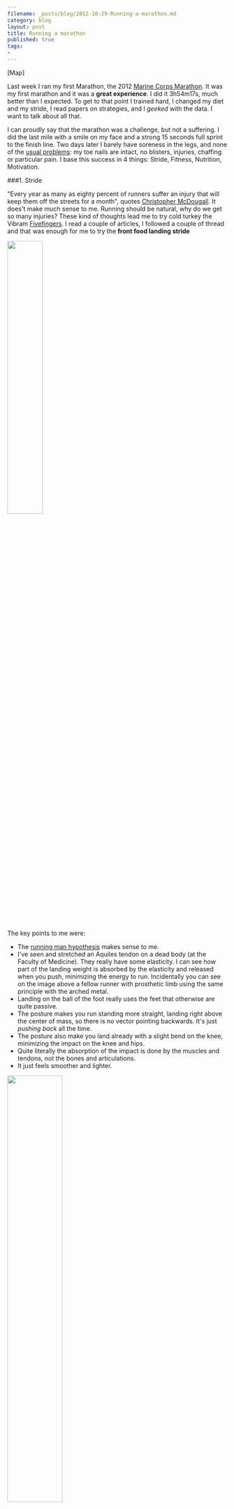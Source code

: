 ```yaml
---
filename: _posts/blog/2012-10-29-Running-a-marathon.md
category: blog
layout: post
title: Running a marathon
published: true
tags:
- 
---
```


[Map]

Last week I ran my first Marathon, the 2012 [Marine Corps Marathon](http://www.marinemarathon.com/). It was my first marathon and it was a **great experience**. I did it 3h54m17s, much better than I expected. To get to that point I trained hard, I changed my diet and my stride, I read papers on strategies, and I *geeked* with the data. I want to talk about all that.
<!--more-->


I can proudly say that the marathon was a challenge, but not a suffering. I did the last mile with a smile on my face and a strong 15 seconds full sprint to the finish line. Two days later I barely have soreness in the legs, and none of the [usual problems](http://walking.about.com/od/marathontraining/tp/marathoninjury.htm): my toe nails are intact, no blisters, injuries, chaffing or particular pain. I base this success in 4 things: Stride, Fitness, Nutrition, Motivation.

###1. Stride

"Every year as many as eighty percent of runners suffer an injury that will keep them off the streets for a month", quotes [Christopher McDougall](http://www.amazon.com/Born-Run-Hidden-Superathletes-Greatest/dp/0307279189). It does't make much sense to me. Running should be natural, why do we get so many injuries? These kind of thoughts lead me to try cold turkey the Vibram [Fivefingers](http://www.vibramfivefingers.com/index.htm). I read a couple of articles, I followed a couple of thread and that was enough for me to try the **front food landing stride**

<img width="40%" src="/media/MCM-stride.png " class="center">

The key points to me were:

* The [running man hypothesis](http://en.wikipedia.org/wiki/Endurance_running_hypothesis) makes sense to me.
* I've seen and stretched an Aquiles tendon on a dead body (at the Faculty of Medicine). They really have some elasticity. I can see how part of the landing weight is absorbed by the elasticity and released when you push, minimizing the energy to run. Incidentally you can see on the image above a fellow runner with prosthetic limb using the same principle with the arched metal.
* Landing on the ball of the foot really uses the feet that otherwise are quite passive.
* The posture makes you run standing more straight, landing right above the center of mass, so there is no vector pointing backwards. It's just *pushing back* all the time.
* The posture also make you land already with a slight bend on the knee, minimizing the impact on the knee and hips. 
* Quite literally the absorption of the impact is done by the muscles and tendons, not the bones and articulations.
* It just feels smoother and lighter. 

<a href="http://www.zygotebody.com/#nav=-2.34,35.81,120.37"><img width="50%" src="/media/Aquiles.png " class="center"></a>

The only drawback is that, since we always use running shoes, we´ve never run like that, and muscles and tendons are not prepared. You need to go very slowly or you will injure yourself. At first it will feel awkward and will be hard on your Soleus, Gastrocnemius, Aquiles, soles of the feet and thigh. But it pays back, I really believe this stride contributed to running longer, faster and with less pain or soreness afterwards.

I did not run barefoot like at least one people I saw, or with minimal shoes, like a few as well that I saw, but I would not discard it. As I run, I barely use the heel, so the extra cushioning isn't really involved on my stride. On a few occasions I changed my pace to heel strike to release tension and change the cadence as I felt it.

As a side note. When I finished, after a few minutes, I started to feel the start of cramps on my feet. I removed the shoes and walked on my shocks. It worked immediately, my feet just wanted to get free from the shoes and move around a little bit, just like my legs.

###2. Fitness

Together with the stride, you need to have physical fitness to endure the 26 miles. For that you just need to bank as many miles as possible, without overtraining. I followed a trining plan from Adidas [MiCoach](http://www.adidas.com/us/micoach/), but adjusting it whenever I didn't feel good or I had any problems. Before this training the longest I did was a half marathon in March, and that was my absolute maximum. I felt awful when I finished, much pain in the hips and soreness for several days. In those 100 days, I went for 5 km/week the first week, to 70 km/week 4 weeks before tapering for the race.

{% image weekly-runs.png %}


###3. Nutrition

Since Christmas I decided to try to be vegan. No meat (yes, chicken is also meat), eggs, milk, cheese, honey. Nothing from an animal. I did it mostly for environment reasons, and switched back whenever it was too difficult (e.g. when I went to Rio de Janeiro, they eat meat on everything!). All in all I eat meat roughly once a month. I had gone to the doctor before and 3 months later for blood and physical test. Everything was great, I felt better and lost weight. But my doctor did not approved it. When I told him I was planning to train for a marathon as a vegan, he called me stupid. Literally.

I find more and more reasons to reduce my meat intake as much as I can, but I wasn't sure about running a marathon on plants. After reading some more, and learning about many [ultramarathoners are indeed vegan](http://www.huffingtonpost.com/scott-jurek/ultramarathon-running-diet_b_1587874.html), I decided to try, but monitoring my health. I am not an expert in nutrition so I <a href="http://en.wikipedia.org/wiki/Veganism#Vegan_diet">keep it simple</a>: tons of cereals, many legumes and veggies, some fruit and a bit of olive oil. This is my grocery shopping for a couple of days, 90% from the produce section:

<a href="http://www.flickr.com/photos/nasonurb/8145481393/" title="vegan grocery shopping by brunosan, on Flickr"><img src="http://farm9.staticflickr.com/8326/8145481393_f1443b4fa2.jpg" width="75%" class="center" alt="vegan grocery shopping"></a>

In particular I enjoyed the extra intake of quinoa, beets, nuts... I plan to continue like this. I don't think being vegan makes training for a marathon any harder, perhaps on the contrary. And it makes you be more conscious of what you eat, which is good. And [Mint](https://wwws.mint.com) says no significant impact on my food budget.

###4. Motivation

Probably the first you learn when you train for a marathon is that *commitment* is a big part of it. The training will predate over your life. Forget about going out or drinking the night before a long run. The long run itself will make you wake up early on the weekends and will keep you busy at least half of that day alone. I was making 8 hours of actual running a week. You need to watch what you eat, not to get injured, what to wear, ... My life during the last month or so was pretty much running, sleeping and [working](http://index.gain.org/). 

You really need motivation specially on the first days. Running 40 minutes can get very long those early days. But as you train more and more, you start to enjoy and look forward that feeling of achievement and fitness at the end of the race. After a while, the running itself becomes the reward and, believe me, you really enjoy running. You stop thinking about the time and the steps and you get lost in your thoughts, the music you hear, the nature around you.

What really worked for me those early days was the music I was playing via Pandora, and then later [Spotify](http://www.spotify.com/) (btw this is my [running playlist](http://t.co/PAxTGBhd)). And of course the **mapping**. I was mapping every race with [RunKeeper](http://www.runkeeper.com), and knowing I was going to be able to monitor the track, the speed or the heart rate was a motivation on itself. I even made plans to make tracks of particular paths or shapes, like running the borders of the DC rhomboid. During the long runs I would post the live link so that friends or facility could track it in real time. Knowing someone following my run made me push harder. This is the map of the training runs:

Since November 2011 that I started using RunKeeper, I've logged 1,440 km, roughly 718Km for this marathon training.

I've written before on how to make a map in TileMill with [all your runs as a heatmap](http://brunosan.eu/2012/07/20/a-heatmap-for-all-your-runs-in-runkeeper/). I did it again, this time with the marathon itself in black, for contrast. This is it:

The geek fun continues after the marathon. I got hold of all runners data and started playing around with it. This is the second part:

##How I got the data

**Scrapping the data**

The [official website](http://resultsarchive.active.com/pages/searchform.jsp?rsID=136498) lists the results up to 100 per page, but it won´t allow to download it or get all the pages. Thankfully, just hacking the URL you can request "the first 50.000 results" for the first page. It takes a bit to load, it is indeed a huge table with all the data. This is public information, so I don't see any problem taking the public data and mining it.

**Converting the table into csv**

To convert the HTML table into workable data, I tried several ways, and ended up just selecting all the text in the page via "Select All", "Copy" and then paste it on an Excel Workbook. It takes a minute or so, but it works. Just clean the extra lines and columns, and save it as a csv file. From the 34 Mb of the html or Excel, we go down to a 4 Mb csv file.

**Cleaning and geocoding**

I then used [Google Refine](http://code.google.com/p/google-refine/) to clean the data. In particular I did some *Clustering* to fix misspelled Location names, like "Alexxandria". I also joined the "City" with "State" so that the geolocation would work better. 

One important step for later is the **Geocoding** of the "City, State" column. As mentioned on [this post](http://mapbox.com/geo-for-google-docs/), you can use [Yahoo API](http://developer.yahoo.com/geo/placefinder/) to request the (latitude,longitude) for any location. To geocode your locations with Google Refine, you need to make a new column based on the Location column using the *URL Fetch*, and use the YAHOO geocode Yahoo API:

{% image new-column.png %}

    http://where.yahooapis.com/geocode?q=" + value.replace(/\s+/, " ") + "&appid=[appID]

The "replace" thing is to convert spaces into %20 for the URL (like *New York,NY* into *New%20York,NY*). I minimized the milliseconds of throttling to 1 and still it took a good 15 minutes. 

Then parse the extra column to get the (latitude,longitude) tuples:

    forEach(value.split("<Result>"), v,v.partition("<latitude>")[2].partition("</latitude>")[0] +","+v.partition("<longitude>")[2].partition("</longitude>")[0])[1]

Then just export the data  as csv for the next step, mining the data.

**Mining the data with Python**

To import the data in Python I used:
    import csv
	runner=[]
	f = open('MCM.csv', 'rt')
	try:
	    reader = csv.DictReader(f)
	    for row in reader:
	        runner.append(row)
	finally:
	    f.close()

With this I can get some insights on the Marathon:

* There were 23517 finishers, 
* Runners came from 4274 different Locations.
* 42,5% where women, 57,5% men.
* The most common runner was a male, 38 years old, from Washington DC, finishing in ~4h24m
* The most common woman was ~20 slower than the most common men.

but let's break it down more. You can see my whole [python code here](https://gist.github.com/3996931).

**Histogram of participation by gender**

This histogram shows the distribution of Ages, according to gender: 
<a href="/media/histo_gender.png"><img src="/media/histo_gender.png" onmouseover="this.src='/media/histo_gender_2.png'" onmouseout="this.src='/media/histo_gender.png'" class="center"  width='75%'/></a>

At any age, there is more men than women, except from 25-30. Perhaps women are more physically active then. After that women decline while male participation increases. I wonder if having your first kid is shown here. I can imagine it's hard to train or run when you are pregnant or new mum. According to the statistics the [mean age for first kid in the USA](http://www.nationmaster.com/graph/hea_age_of_wom_at_fir_chi-health-age-women-first-childbirth) is 24, so it is plausible.

Men participation peaks at 40-45, after which the decline is similar for both genders, with always more men. Remarkable than 10% of the participants were above 53, and another 10% below 26. As I will show later, without much difference in the average time to finish. Tell me another sport where this variety of ages can enjoy it side to side. *Running is a natural challenge for humans*.

**Histogram of time by gender**

Now, lets compare finishing times by gender, regardless of age. Men peak around ~4h30m, with another peak just below 4h (me!). Women peak more smoothly around ~4h50m.

<a href="/media/histo_time_gender.png"><img src="/media/histo_time_gender.png" onmouseover="this.src='/media/histo_time_gender_2.png'" onmouseout="this.src='/media/histo_time_gender.png'" class="center"  width='75%'/></a>

Interestingly, the women distribution is close to a Gaussian (similar values around the peak on both sides). Now, male runners faster than 5h seem to be able to squeeze better times than females of same age. The difference is highest just below 4h. I know this time is kind of a mental goal for many runners. However, after 5 hours, both genders decay in the same manner, with women always slightly better then men.


**What about time AND age, by gender?**

Combining both histograms one can plot a Scatter plot where the horizontal is Age and vertical is Finishing time. Different color for males and females.

<a href="/media/scatter.png"><img src="/media/scatter.png" onmouseover="this.src='/media/scatter-4.png'" onmouseout="this.src='/media/scatter.png'" class="center"  width='75%'/></a>

Both gender show a similar distribution, quite broad both in Age and Time. That means nither of them is significative of the other. Youngsters can be slow, and  seniors fast. There is a slight convergence towards more time as age increases. There seems to be a slight slope of less than 1 hour every 20 years for the best runners. I think the course closed after 7 hours, hence the flat upper boundary.

However, there is blue edge on the fast side, all across ages. Faster men tend to be faster then women of the same age, specially between 30 and 60 years old.

By the way, I am flabbergasted by the right side of the scatter, runners above 60 running on the same time bands than people 40 years younger. **Respect**!

**Pacing yourself**

One can also plot the **Excess time**. This is the difference between twice the *half-marathon* time and the total time. If you keep a constant pace, this *Excess time* will be 0. If you *hit the wall* on the second half and need 1 hour more to finish, then your *Excess time* will be 1. I am plotting this against Age, to see how it  depends on the age, and also with different colors for men and women:
	
<a href="/media/histo_Excess_time_gender.png"><img src="/media/histo_Excess_time_gender.png" onmouseover="this.src='/media/histo_Excess_time_gender-over.png'" onmouseout="this.src='/media/histo_Excess_time_gender.png'" class="center"  width='75%'/></a>

As the figure shows, very few people are actually *faster* on the second half (means to the left of the vertical line above 0). Above 60 everyone is slower on the second half.

The graph is pretty much a packed vertical shape, but some convergence on the top. Older runners seem to be able to keep their pace better, specially women.

Again you can see a blue edge across all ages, mostly men that need more than one hour on the second half. I would say they "[hit the wall](http://en.wikipedia.org/wiki/Hitting_the_wall)" hard. In that sense, seems men hit the wall more than women, specially young runners below 60.


**Mapping the clusters of runners**

For the next visualization, I wanted to map all runners on the US map. You can indeed upload the csv file to [Google Fusion Tables](http://www.google.com/drive/start/apps.html#fusiontables) (the file is [too big](http://support.google.com/drive/bin/answer.py?hl=en&answer=37603) for [Google Docs](https://docs.google.com)), and Google will recognize the Location names and map then for you. Pretty awesome, quick, and easy.

[Google maps]

There are several problems here. For once, I want to have some control to make the map more beautiful and customize the looks (and I dig open source). Above all, any place with more than one runner will simply overlap everyone on the same place. I need to aggregate the data.

To aggregate the data I use again Python, and this little code:

    #Get a list of cities
    #Count uniques
    from collections import Counter
    Places=[r['Location'] for r in runner if 'Location' in r]
    Places_counts = Counter(Places)
    len(Places_counts)
    Places_counts.most_common(10)
    #Make a dictionary with Places, their location, and number of runners
    Places_dic={}

    from collections import Counter
    #runner is the list with every runner a dictionary
    Places=[r['Location'] for r in runner if 'Location' in r]
    Places_counts = Counter(Places)
    for r in runner:
     for P in Places_counts:
	
	 if r['Location']==P:  #runner is from that place
		if P in Places_dic:
		  #not the first time, add info to this location
		  Places_dic[P]['runners']+=1
		  Places_dic[P]['Time'].append(int(r['ChipTimeSeconds']))
		  Places_dic[P]['Ages'].append(int(r['Age']))
		  Places_dic[P]['Gender'].append(r['Sex'])
		  if Places_dic[P]['lat']=='':
			Places_dic[P]['lat']=r['lat']
			print 'gotcha'
		  if Places_dic[P]['lng']=='':
			Places_dic[P]['lng']=r['lat']
			print 'gotcha'
		else:
		  #first time, add dictionary
		  Places_dic[P]={}
		  Places_dic[P]['runners']=1
		  Places_dic[P]['Time']=[int(r['ChipTimeSeconds'])]
		  Places_dic[P]['Ages']=[int(r['Age'])]
		  Places_dic[P]['Gender']=[r['Sex']]
		  Places_dic[P]['lat']=r['lat']
		  Places_dic[P]['lng']=r['lng']
		  print 'new place:',P

With a little bit of some more python magic, you can aggregate the Times and Ages to get the percentiles, and save everything to a neat csv file with all the info you need. You can see the whole [python code here](https://gist.github.com/3996931).

Now you can go to TileMill, import the file on a new project and have the map styled, up and running in less than 10 minutes.

<a href="/media/tilemill-mcm.png"><img src="/media/tilemill-mcm.png" onmouseover="this.src='/media/tilemill-mcm-over.png'" onmouseout="this.src='/media/tilemill-mcm.png'" class="center"  width='75%'/></a>

and this is the result, pan and zoom at will ([Full Screen here](http://a.tiles.mapbox.com/v3/brunosan.map-usc1zz4y.html#5.00/39.711/-86.018))
<iframe width='100%' height='600' frameBorder='0' src='http://a.tiles.mapbox.com/v3/brunosan.map-usc1zz4y.html#5/38.880209498082706/-77.11475372314449'></iframe>

There are surely many more things one can do, but I leave the train here. It has been an amazing experience. I enjoyed the training. Running the marathon was a challenge but not a suffering and I really enjoyed doing it. Playing around with this data has also been very fun!

Ideas? Comments? Thanks!!
